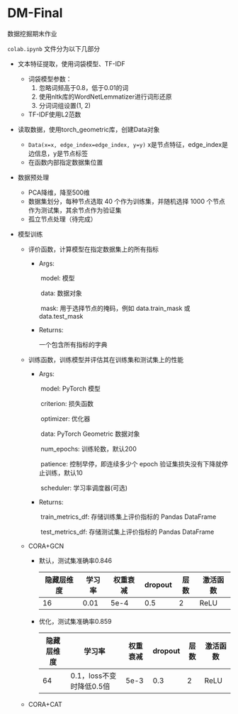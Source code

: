 # DM-Final

数据挖掘期末作业



`colab.ipynb` 文件分为以下几部分

- 文本特征提取，使用词袋模型、TF-IDF
  - 词袋模型参数：
    1. 忽略词频高于0.8，低于0.01的词
    2. 使用nltk库的WordNetLemmatizer进行词形还原
    3. 分词词组设置(1, 2)
  - TF-IDF使用L2范数
  
- 读取数据，使用torch_geometric库，创建Data对象
  - `Data(x=x, edge_index=edge_index, y=y)` x是节点特征，edge_index是边信息，y是节点标签
  - 在函数内部指定数据集位置
  
- 数据预处理
  - PCA降维，降至500维
  - 数据集划分，每种节点选取 40 个作为训练集，并随机选择 1000 个节点作为测试集，其余节点作为验证集
  - 孤立节点处理（待完成）
  
- 模型训练
  - 评价函数，计算模型在指定数据集上的所有指标
  
    - Args:
  
      ​    model: 模型
  
      ​    data: 数据对象
  
      ​    mask: 用于选择节点的掩码，例如 data.train_mask 或 data.test_mask
  
    - Returns:
  
         一个包含所有指标的字典
  
  - 训练函数，训练模型并评估其在训练集和测试集上的性能
  
    - Args:
  
      ​    model: PyTorch 模型
  
      ​    criterion: 损失函数
  
      ​    optimizer: 优化器
  
      ​    data: PyTorch Geometric 数据对象
  
      ​    num_epochs: 训练轮数，默认200
  
      ​    patience: 控制早停，即连续多少个 epoch 验证集损失没有下降就停止训练，默认10
  
      ​    scheduler: 学习率调度器(可选)
    - Returns:
  
      ​    train_metrics_df: 存储训练集上评价指标的 Pandas DataFrame
  
      ​    test_metrics_df: 存储测试集上评价指标的 Pandas DataFrame
  
  - CORA+GCN
  
    - 默认，测试集准确率0.846
  
      | 隐藏层维度 | 学习率 | 权重衰减 | dropout | 层数 | 激活函数 |
      | ---------- | ------ | -------- | ------- | ---- | -------- |
      | 16         | 0.01   | 5e-4     | 0.5     | 2    | ReLU     |
  
    - 优化，测试集准确率0.859
  
      | 隐藏层维度 | 学习率                   | 权重衰减 | dropout | 层数 | 激活函数 |
      | ---------- | ------------------------ | -------- | ------- | ---- | -------- |
      | 64         | 0.1，loss不变时降低0.5倍 | 5e-3     | 0.3     | 2    | ReLU     |
  
  - CORA+CAT
